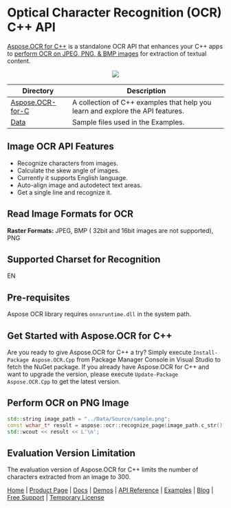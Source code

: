 # Optical Character Recognition (OCR) C++ API

[Aspose.OCR for C++](https://products.aspose.com/ocr/cpp) is a standalone OCR API that enhances your C++ apps to [perform OCR on JPEG, PNG, & BMP images](hhttps://docs.aspose.com/ocr/cpp/supported-file-formats/) for extraction of textual content.

<p align="center">
<a title="Download complete Aspose.OCR for C++ example project" href="https://github.com/aspose-ocr/Aspose.OCR-for-C/archive/master.zip">
	<img src="https://raw.github.com/AsposeExamples/java-examples-dashboard/master/images/downloadZip-Button-Large.png" />
  </a>
	
</p>


Directory | Description
--------- | -----------
[Aspose.OCR-for-C](Aspose.OCR-for-C)  | A collection of C++ examples that help you learn and explore the API features.
[Data](Data)  | Sample files used in the Examples.

## Image OCR API Features

- Recognize characters from images.
- Calculate the skew angle of images.
- Currently it supports English language.
- Auto-align image and autodetect text areas.
- Get a single line and recognize it.

## Read Image Formats for OCR

**Raster Formats:** JPEG, BMP ( 32bit and 16bit images are not supported), PNG

## Supported Charset for Recognition

EN

## Pre-requisites

Aspose OCR library requires `onnxruntime.dll` in the system path.

## Get Started with Aspose.OCR for C++

Are you ready to give Aspose.OCR for C++ a try? Simply execute `Install-Package Aspose.OCR.Cpp` from Package Manager Console in Visual Studio to fetch the NuGet package. If you already have Aspose.OCR for C++ and want to upgrade the version, please execute `Update-Package Aspose.OCR.Cpp` to get the latest version.

## Perform OCR on PNG Image

```cpp
std::string image_path = "../Data/Source/sample.png";
const wchar_t* result = aspose::ocr::recognize_page(image_path.c_str());
std::wcout << result << L'\n';
```

## Evaluation Version Limitation

The evaluation version of Aspose.OCR for C++ limits the number of characters extracted from an image to 300.

[Home](https://www.aspose.com/) | [Product Page](https://products.aspose.com/ocr/cpp) | [Docs](https://docs.aspose.com/ocr/cpp/) | [Demos](https://products.aspose.app/ocr/family) | [API Reference](https://apireference.aspose.com/ocr/cpp) | [Examples](https://github.com/aspose-ocr/Aspose.OCR-for-C) | [Blog](https://blog.aspose.com/category/ocr/) | [Free Support](https://forum.aspose.com/c/ocr) |  [Temporary License](https://purchase.aspose.com/temporary-license)

